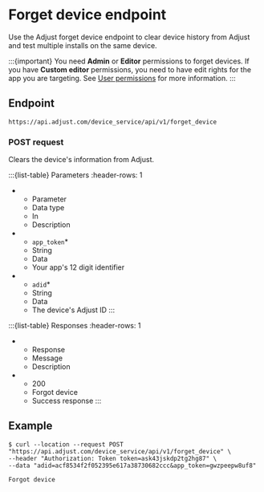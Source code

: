 # Forget device endpoint

Use the Adjust forget device endpoint to clear device history from Adjust and test multiple installs on the same device.

:::{important}
You need **Admin** or **Editor** permissions to forget devices. If you have **Custom editor** permissions, you need to have edit rights for the app you are targeting. See [User permissions](https://help.adjust.com/en/article/users) for more information.
:::

## Endpoint

```text
https://api.adjust.com/device_service/api/v1/forget_device
```

### POST request

Clears the device's information from Adjust.

:::{list-table} Parameters
:header-rows: 1

* - Parameter
   - Data type
   - In
   - Description
* - `app_token`*
   - String
   - Data
   - Your app's 12 digit identifier
* - `adid`*
   - String
   - Data
   - The device's Adjust ID
:::

:::{list-table} Responses
:header-rows: 1

* - Response
   - Message
   - Description
* - 200
   - Forgot device
   - Success response
:::

## Example

```console
$ curl --location --request POST "https://api.adjust.com/device_service/api/v1/forget_device" \
--header "Authorization: Token token=ask43jskdp2tg2hg87" \
--data "adid=acf8534f2f052395e617a38730682ccc&app_token=gwzpeepw8uf8"
```

```output
Forgot device
```
